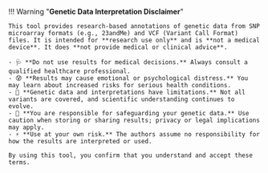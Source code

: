 !!! Warning "**Genetic Data Interpretation Disclaimer**"

    This tool provides research-based annotations of genetic data from SNP microarray formats (e.g., 23andMe) and VCF (Variant Call Format) files. It is intended for **research use only** and is **not a medical device**. It does **not provide medical or clinical advice**.

    - 🩺 **Do not use results for medical decisions.** Always consult a qualified healthcare professional.  
    - 😰 **Results may cause emotional or psychological distress.** You may learn about increased risks for serious health conditions.  
    - 🔬 **Genetic data and interpretations have limitations.** Not all variants are covered, and scientific understanding continues to evolve.  
    - 🔐 **You are responsible for safeguarding your genetic data.** Use caution when storing or sharing results; privacy or legal implications may apply.  
    - ⚡ **Use at your own risk.** The authors assume no responsibility for how the results are interpreted or used.

    By using this tool, you confirm that you understand and accept these terms.
